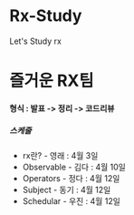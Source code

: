 # Rx-Study
Let's Study rx

# 즐거운 RX팀


#### 형식 : 발표 -> 정리 -> 코드리뷰

##### 스케줄

- rx란? - 영래 : 4월 3일
- Observable - 김다 : 4월 10일
- Operators - 정다 : 4월 12일
- Subject - 동기 : 4월 12일
- Schedular - 우진 : 4월 12일
